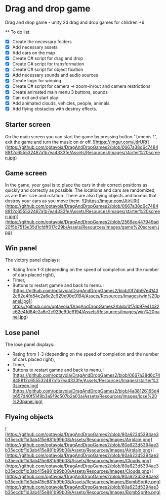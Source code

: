 # Drag and drop game
Drag and drop game - unity 2d drag and drop games for children +6

** To do list:
- [x] Create the necessary folders
- [x] Add necessary assets
- [x] Add cars on the map
- [x] Create C# script for drag and drop
- [x] Create C# script for transformation
- [x] Create C# script for object fixation
- [x] Add necessary sounds and audio sources
- [x] Create logic for winning
- [x] Create C# script for camera -> zoom-in/out and camera restrictions
- [x] Create animated main menu 3 buttons, sounds
- [x] Can exit and start play
- [x] Add animated clouds, vehicles, people, animals.
- [x] Add flying obstacles with destroy effects.

## Starter screen
On the main screen you can start the game by pressing button "Līmenis 1", exit the game and turn the music on or off.
![https://imgur.com/JtIrURt](https://github.com/optavoia/DragAndDropGames2/blob/0667a38d6c74848812c655532487a1b7ea4333fe/Assets/Resources/Images/starter%20screen.jpg)

## Game screen
In the game, your goal is to place the cars in their correct positions as quickly and correctly as possible. The locations and cars are randomized, as are their size and rotation. There are also flying objects and bombs that destroy your cars as you move them.
![[https://imgur.com/JtIrURt](https://github.com/optavoia/DragAndDropGames2/blob/0667a38d6c74848812c655532487a1b7ea4333fe/Assets/Resources/Images/starter%20screen.jpg)](https://github.com/optavoia/DragAndDropGames2/blob/2566ec447949ad20f5b7513e35d1cfdff017c29b/Assets/Resources/Images/game%20screen.jpg)

## Win panel
The victory panel displays:
- Rating from 1-3 (depending on the speed of completion and the number of cars placed right),
- Timer,
- Buttons to restart gamne and back to menu.
![https://github.com/optavoia/DragAndDropGames2/blob/0f7db97e41432c62e4fd84e2a6e2c929e90e9194/Assets/Resources/Images/win%20panel.jpg](
https://github.com/optavoia/DragAndDropGames2/blob/0f7db97e41432c62e4fd84e2a6e2c929e90e9194/Assets/Resources/Images/win%20panel.jpg)
## Lose panel
The lose panel displays:
- Rating from 1-3 (depending on the speed of completion and the number of cars placed right),
- Timer,
- Buttons to restart gamne and back to menu.
![https://github.com/optavoia/DragAndDropGames2/blob/0667a38d6c74848812c655532487a1b7ea4333fe/Assets/Resources/Images/starter%20screen.jpg](https://github.com/optavoia/DragAndDropGames2/blob/4a38126165d4b657d40f5149b3a919c507b2a03a/Assets/Resources/Images/lose%20%20panel.jpg)

## Flyeing objects
![https://github.com/optavoia/DragAndDropGames2/blob/80a623d5394ae3b35ecdbf1d3ab415e881b99b08/Assets/Resources/Images/Airplain.png](https://github.com/optavoia/DragAndDropGames2/blob/80a623d5394ae3b35ecdbf1d3ab415e881b99b08/Assets/Resources/Images/Airplain.png)
![https://github.com/optavoia/DragAndDropGames2/blob/80a623d5394ae3b35ecdbf1d3ab415e881b99b08/Assets/Resources/Images/Clouds.png](https://github.com/optavoia/DragAndDropGames2/blob/80a623d5394ae3b35ecdbf1d3ab415e881b99b08/Assets/Resources/Images/Clouds.png)
![https://github.com/optavoia/DragAndDropGames2/blob/80a623d5394ae3b35ecdbf1d3ab415e881b99b08/Assets/Resources/Images/BombSprite.png](https://github.com/optavoia/DragAndDropGames2/blob/80a623d5394ae3b35ecdbf1d3ab415e881b99b08/Assets/Resources/Images/BombSprite.png)

